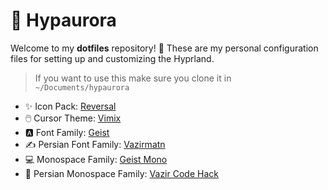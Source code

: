 # 🌌 Hypaurora

Welcome to my **dotfiles** repository! 🎉 These are my personal configuration files for setting up and customizing the Hyprland.

> If you want to use this make sure you clone it in `~/Documents/hypaurora`

- ✨ Icon Pack: [Reversal](https://github.com/yeyushengfan258/Reversal-icon-theme)
- 🖱️ Cursor Theme: [Vimix](https://github.com/BlackFuffey/vimix-hyprcursor)
- 🅰️ Font Family: [Geist](https://vercel.com/font)
- ✍️ Persian Font Family: [Vazirmatn](https://rastikerdar.github.io/vazirmatn/en)
- 💻 Monospace Family: [Geist Mono](https://vercel.com/font)
- 📜 Persian Monospace Family: [Vazir Code Hack](https://github.com/rastikerdar/vazir-code-font)
